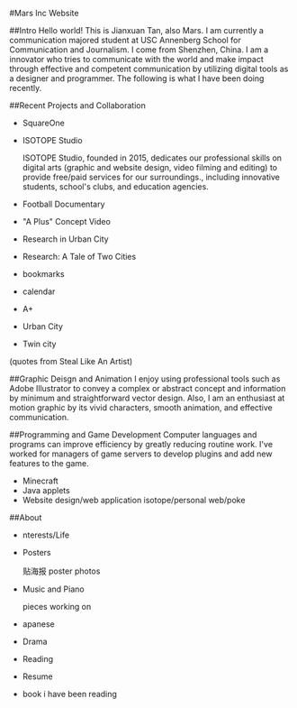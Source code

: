 #Mars Inc Website

##Intro
	Hello world! This is Jianxuan Tan, also Mars. I am currently a communication majored student at USC Annenberg School for Communication and Journalism. I come from Shenzhen, China. I am a innovator who tries to communicate with the world and make impact through effective and competent communication by utilizing digital tools as a designer and programmer. The following is what I have been doing recently. 

##Recent Projects and Collaboration

- SquareOne
- ISOTOPE Studio

    ISOTOPE Studio, founded in 2015, dedicates our professional skills on digital arts (graphic and website design, video filming and editing) to provide free/paid services for our surroundings., including innovative students, school's clubs, and education agencies. 

- Football Documentary
- "A Plus" Concept Video
- Research in Urban City
- Research: A Tale of Two Cities
- bookmarks
- calendar
- A+
- Urban City
- Twin city

(quotes from Steal Like An Artist)

##Graphic Deisgn and Animation
	I enjoy using professional tools such as Adobe Illustrator to convey a complex or abstract concept and information by minimum and straightforward vector design. Also, I am an enthusiast at motion graphic by its vivid characters, smooth animation, and effective communication. 

##Programming and Game Development
	Computer languages and programs can improve efficiency by greatly reducing routine work. 
	I've worked for managers of game servers to develop plugins and add new features to the game.

- Minecraft
- Java applets
- Website design/web application
	isotope/personal web/poke

##About
- nterests/Life
- Posters

	贴海报 poster photos
- Music and Piano

	pieces working on
- apanese
- Drama
- Reading
- Resume
- book i have been reading
